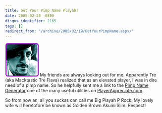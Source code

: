 ```yaml
---
title: Get Your Pimp Name Playah!
date: 2005-02-20 -0800
disqus_identifier: 2165
tags: []
redirect_from: "/archive/2005/02/19/GetYourPimpName.aspx/"
---
```


![](/images/PimpName.gif) My friends are always looking out for me.
Apparently Tre (aka Macktastic Tre Flava) realized that as an elevated
player, I was in dire need of a pimp name. So he helpfully sent me a
link to the [Pimp Name
Generator](http://www.playerappreciate.com/pimphandle.asp) one of the
many useful utilities on
[PlayerAppreciate.com](http://www.PlayerAppreciate.com).

So from now an, all you suckas can call me Big Playah P Rock. My lovely
wife will heretofore be known as Golden Brown Akumi Slim. Respect!

